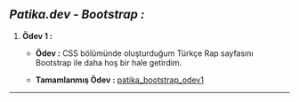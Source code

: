 ## *Patika.dev - Bootstrap :*

1. **Ödev 1 :**
   
    - **Ödev :** CSS bölümünde oluşturduğum Türkçe Rap sayfasını Bootstrap ile daha hoş bir hale getirdim. 

    - **Tamamlanmış Ödev :** [patika_bootstrap_odev1](https://github.com/halilenesozdemir/Patika.dev-Bootstrap-Homeworks-/tree/main/patika_bootstrap_odev1)
---
